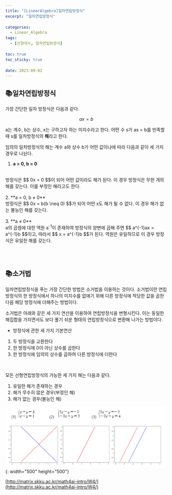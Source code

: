 ```yaml
---
title: "[LinearAlgebra]일차연립방정식"
excerpt: "일차연립방정식"

categories:
  - Linear_Algebra
tags:
  - [선형대수, 일차연립방정식]

toc: true
toc_sticky: true

date: 2023-09-02
---
```


## 📚일차연립방정식
가장 간단한 일차 방정식은 다음과 같다.

$$ ax = b $$

a는 계수, b는 상수, x는 구하고자 하는 미지수라고 한다. 어떤 수 s가 as = b를 만족할 때 s를 일차방정식의 **해**라고 한다.

임의의 일차방정식의 해는 계수 a와 상수 b가 어떤 값이냐에 따라 다음과 같이 세 가지 경우로 나뉜다.

1. **a = 0, b = 0**
<br>
방정식은 $$ 0x = 0 $$이 되어 어떤 값이라도 해가 된다. 이 경우 방정식은 무한 개의 해를 갖는다. 이를 부정인 해라고도 한다.
<br><br>
2. **a = 0, b ≠ 0**
<br>
방정식은 $$ 0x = b(b \neq 0) $$가 되어 어떤 x도 해가 될 수 없다. 이 경우 해가 없는 불능인 해를 갖는다.
<br><br>
3. **a ≠ 0**
<br>
a의 곱셈에 대한 역원 a<sup>-1</sup>이 존재하여 방정식의 양변에 곱해 주면 $$ a^{-1}ax = a^{-1}b $$이고, 따라서 $$ x = a^{-1}b $$가 된다. 역원은 유일하므로 이 경우 방정식은 유일한 해를 갖는다.

<br><br>

## 📚소거법
일차연립방정식을 푸는 가장 간단한 방법은 소거법을 이용하는 것이다. 소거법이란 연립방정식의 한 방정식에서 하나의 미지수를 없애기 위해 다른 방정식에 적당한 값을 곱한 다음 해당 방정식에 더해주는 방법이다.

소거법은 아래와 같은 세 가지 연산을 이용하여 연립방정식을 변형시킨다. 이는 동일한 해집합을 가지면서도 보다 풀기 쉬운 형태의 연립방정식으로 변환해 나가는 방법이다.

* 방정식에 관한 세 가지 기본연산
1. 두 방정식을 교환한다
2. 한 방정식에 0이 아닌 상수를 곱한다
3. 한 방정식에 임의의 상수를 곱하여 다른 방정식에 더한다

<br>

모든 선형연립방정식의 가능한 세 가지 해는 다음과 같다.

1. 유일한 해가 존재하는 경우
2. 해가 무수히 많은 경우(부정인 해)
3. 해가 없는 경우(불능인 해)

![SolutionSet](/assets/images/LinearAlgebra/SolutionSet.png){: width="500" height="500"}

[http://matrix.skku.ac.kr/math4ai-intro/W4/](http://matrix.skku.ac.kr/math4ai-intro/W4/)

<br><br>